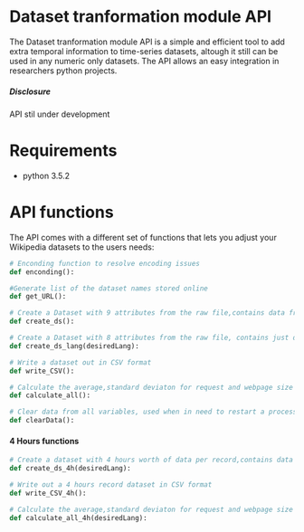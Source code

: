 # Dataset tranformation module API

The Dataset tranformation module API is a simple and efficient tool to add extra temporal information to time-series datasets, altough it still can be used in any numeric only datasets. The API allows an easy integration in researchers python projects.

##### Disclosure
API stil under development


# Requirements
- python 3.5.2

# API functions

The API comes with a different set of functions that lets you adjust your Wikipedia datasets to the users needs:

```python
# Enconding function to resolve encoding issues
def enconding():
```

```python
#Generate list of the dataset names stored online
def get_URL():
```

```python
# Create a Dataset with 9 attributes from the raw file,contains data from all languages 
def create_ds():
```

```python
# Create a Dataset with 8 attributes from the raw file, contains just data from the desired language	
def create_ds_lang(desiredLang):
```


```python
# Write a dataset out in CSV format		
def write_CSV():
```

```python
# Calculate the average,standard deviaton for request and webpage size
def calculate_all():
```

```python
# Clear data from all variables, used when in need to restart a process
def clearData():
```

#### 4 Hours functions

```python
# Create a dataset with 4 hours worth of data per record,contains data just from the defined language	
def create_ds_4h(desiredLang):
```

```python
# Write out a 4 hours record dataset in CSV format
def write_CSV_4h():
```

```python
# Calculate the average,standard deviaton for request and webpage size
def calculate_all_4h(desiredLang):
```

